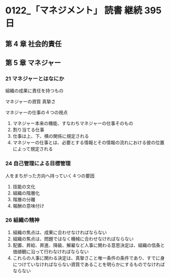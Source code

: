 # 0122\_「マネジメント」 読書 継続 395 日

## 第 4 章 社会的責任

## 第 5 章 マネジャー

### 21 マネジャーとはなにか

組織の成果に責任を持つもの

マネジャーの資質 真摯さ

マネジャーの仕事の４つの視点

1. マネジャー本来の機能、すなわちマネジャーの仕事そのもの
2. 割り当てる仕事
3. 仕事は上、下、横の関係に規定される
4. マネジャーの仕事とは、必要とする情報とその情報の流れにおける彼の位置によって規定される

### 24 自己管理による目標管理

人をまちがった方向へ持っていく４つの要因

1. 技能の文化
2. 組織の階層化
3. 階層の分離
4. 報酬の意味付け

### 26 組織の精神

1. 組織の焦点は、成果に合わせなければならない
2. 組織の焦点は、問題ではなく機械に合わせなければならない
3. 配置、昇給、昇進、降級、解雇など人事に関わる意思決定は、組織の信条と価値観に沿って行わなければならない
4. これらの人事に関わる決定は、真摯さこと唯一条件の条件であり、すでに身につけていなければならない資質であることを明らかにするものでなければならない
